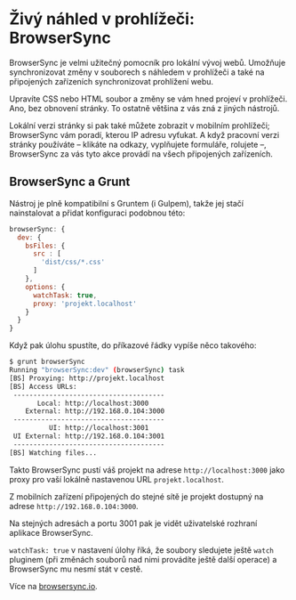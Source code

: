 # Živý náhled v prohlížeči: BrowserSync

BrowserSync je velmi užitečný pomocník pro lokální vývoj webů. Umožňuje synchronizovat změny v souborech s náhledem v prohlížeči a také na připojených zařízeních synchronizovat prohlížení webu.

Upravíte CSS nebo HTML soubor a změny se vám hned projeví v prohlížeči. Ano, bez obnovení stránky. To ostatně většina z vás zná z jiných nástrojů.

Lokální verzi stránky si pak také můžete zobrazit v mobilním prohlížeči; BrowserSync vám poradí, kterou IP adresu vyťukat. A když pracovní verzi stránky používáte – klikáte na odkazy, vyplňujete formuláře, rolujete –, BrowserSync za vás tyto akce provádí na všech připojených zařízeních.

## BrowserSync a Grunt

Nástroj je plně kompatibilní s Gruntem (i Gulpem), takže jej stačí nainstalovat a přidat konfiguraci podobnou této:

```javascript
browserSync: {
  dev: {
    bsFiles: {
      src : [
        'dist/css/*.css'
      ]
    },
    options: {
      watchTask: true,
      proxy: 'projekt.localhost'
    }
  }
}
```

Když pak úlohu spustíte, do příkazové řádky vypíše něco takového:

```bash
$ grunt browserSync
Running "browserSync:dev" (browserSync) task
[BS] Proxying: http://projekt.localhost
[BS] Access URLs:
 --------------------------------------
       Local: http://localhost:3000
    External: http://192.168.0.104:3000
 --------------------------------------
          UI: http://localhost:3001
 UI External: http://192.168.0.104:3001
 --------------------------------------
[BS] Watching files...
```

Takto BrowserSync pustí váš projekt na adrese `http://localhost:3000` jako proxy pro vaší lokálně nastavenou URL `projekt.localhost`.

Z mobilních zařízení připojených do stejné sítě je projekt dostupný na adrese `http://192.168.0.104:3000`.

Na stejných adresách a portu 3001 pak je vidět uživatelské rozhraní aplikace BrowserSync.

`watchTask: true` v nastavení úlohy říká, že soubory sledujete ještě `watch` pluginem (při změnách souborů nad nimi provádíte ještě další operace) a BrowserSync mu nesmí stát v cestě.

Více na [browsersync.io](http://www.browsersync.io/).
